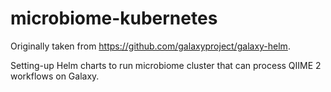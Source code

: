 # microbiome-kubernetes

Originally taken from https://github.com/galaxyproject/galaxy-helm. 

Setting-up Helm charts to run microbiome cluster that can process QIIME 2 workflows on Galaxy.